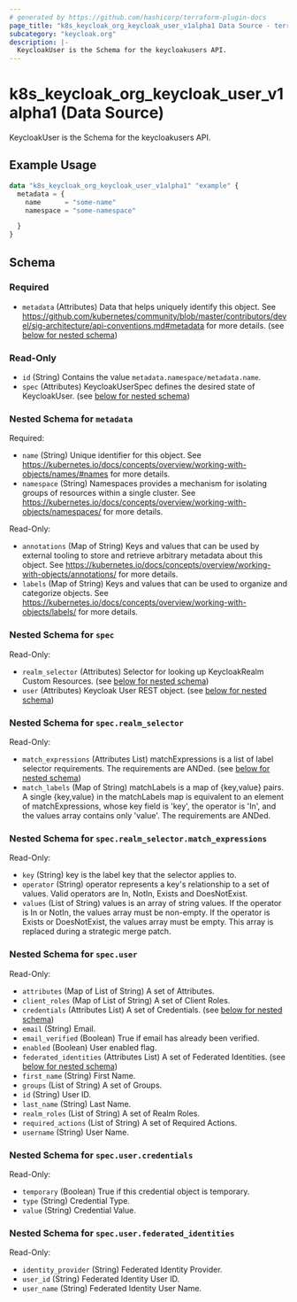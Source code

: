 ```yaml
---
# generated by https://github.com/hashicorp/terraform-plugin-docs
page_title: "k8s_keycloak_org_keycloak_user_v1alpha1 Data Source - terraform-provider-k8s"
subcategory: "keycloak.org"
description: |-
  KeycloakUser is the Schema for the keycloakusers API.
---
```


# k8s_keycloak_org_keycloak_user_v1alpha1 (Data Source)

KeycloakUser is the Schema for the keycloakusers API.

## Example Usage

```terraform
data "k8s_keycloak_org_keycloak_user_v1alpha1" "example" {
  metadata = {
    name      = "some-name"
    namespace = "some-namespace"

  }
}
```

<!-- schema generated by tfplugindocs -->
## Schema

### Required

- `metadata` (Attributes) Data that helps uniquely identify this object. See https://github.com/kubernetes/community/blob/master/contributors/devel/sig-architecture/api-conventions.md#metadata for more details. (see [below for nested schema](#nestedatt--metadata))

### Read-Only

- `id` (String) Contains the value `metadata.namespace/metadata.name`.
- `spec` (Attributes) KeycloakUserSpec defines the desired state of KeycloakUser. (see [below for nested schema](#nestedatt--spec))

<a id="nestedatt--metadata"></a>
### Nested Schema for `metadata`

Required:

- `name` (String) Unique identifier for this object. See https://kubernetes.io/docs/concepts/overview/working-with-objects/names/#names for more details.
- `namespace` (String) Namespaces provides a mechanism for isolating groups of resources within a single cluster. See https://kubernetes.io/docs/concepts/overview/working-with-objects/namespaces/ for more details.

Read-Only:

- `annotations` (Map of String) Keys and values that can be used by external tooling to store and retrieve arbitrary metadata about this object. See https://kubernetes.io/docs/concepts/overview/working-with-objects/annotations/ for more details.
- `labels` (Map of String) Keys and values that can be used to organize and categorize objects. See https://kubernetes.io/docs/concepts/overview/working-with-objects/labels/ for more details.


<a id="nestedatt--spec"></a>
### Nested Schema for `spec`

Read-Only:

- `realm_selector` (Attributes) Selector for looking up KeycloakRealm Custom Resources. (see [below for nested schema](#nestedatt--spec--realm_selector))
- `user` (Attributes) Keycloak User REST object. (see [below for nested schema](#nestedatt--spec--user))

<a id="nestedatt--spec--realm_selector"></a>
### Nested Schema for `spec.realm_selector`

Read-Only:

- `match_expressions` (Attributes List) matchExpressions is a list of label selector requirements. The requirements are ANDed. (see [below for nested schema](#nestedatt--spec--realm_selector--match_expressions))
- `match_labels` (Map of String) matchLabels is a map of {key,value} pairs. A single {key,value} in the matchLabels map is equivalent to an element of matchExpressions, whose key field is 'key', the operator is 'In', and the values array contains only 'value'. The requirements are ANDed.

<a id="nestedatt--spec--realm_selector--match_expressions"></a>
### Nested Schema for `spec.realm_selector.match_expressions`

Read-Only:

- `key` (String) key is the label key that the selector applies to.
- `operator` (String) operator represents a key's relationship to a set of values. Valid operators are In, NotIn, Exists and DoesNotExist.
- `values` (List of String) values is an array of string values. If the operator is In or NotIn, the values array must be non-empty. If the operator is Exists or DoesNotExist, the values array must be empty. This array is replaced during a strategic merge patch.



<a id="nestedatt--spec--user"></a>
### Nested Schema for `spec.user`

Read-Only:

- `attributes` (Map of List of String) A set of Attributes.
- `client_roles` (Map of List of String) A set of Client Roles.
- `credentials` (Attributes List) A set of Credentials. (see [below for nested schema](#nestedatt--spec--user--credentials))
- `email` (String) Email.
- `email_verified` (Boolean) True if email has already been verified.
- `enabled` (Boolean) User enabled flag.
- `federated_identities` (Attributes List) A set of Federated Identities. (see [below for nested schema](#nestedatt--spec--user--federated_identities))
- `first_name` (String) First Name.
- `groups` (List of String) A set of Groups.
- `id` (String) User ID.
- `last_name` (String) Last Name.
- `realm_roles` (List of String) A set of Realm Roles.
- `required_actions` (List of String) A set of Required Actions.
- `username` (String) User Name.

<a id="nestedatt--spec--user--credentials"></a>
### Nested Schema for `spec.user.credentials`

Read-Only:

- `temporary` (Boolean) True if this credential object is temporary.
- `type` (String) Credential Type.
- `value` (String) Credential Value.


<a id="nestedatt--spec--user--federated_identities"></a>
### Nested Schema for `spec.user.federated_identities`

Read-Only:

- `identity_provider` (String) Federated Identity Provider.
- `user_id` (String) Federated Identity User ID.
- `user_name` (String) Federated Identity User Name.
